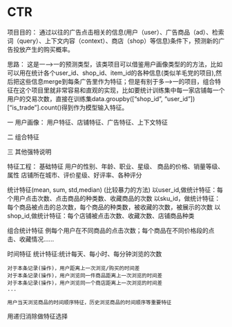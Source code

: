 # CTR

项目目的：
通过以往的广告点击相关的信息(用户（user）、广告商品（ad）、检索词（query）、上下文内容（context）、商店（shop）等信息)条件下，预测新的广告投放产生的购买概率。

思路：
这是一-->一的预测类型，该类项目可以借鉴用户画像类型的的方法，比如可以用在统计各个user_id、shop_id、item_id的各种信息(类似羊毛党的项目),然后把这些信息merge到每条广告里作为特征；但是有别于多-->一的项目，组合特征在这个项目里就非常容易和直观的实现，比如要统计训练集中每一家店铺每一个用户的交易次数，直接在训练集data.groupby([“shop_id”, “user_id”])[“is_trade”].count()得到作为模型输入特征。 

一 用户画像：
用户特征、店铺特征、广告特征、上下文特征

二 组合特征

三 其他强特说明


特征工程：
基础特征
用户的性别、年龄、职业、星级、
商品的价格、销量等级、属性
店铺所在城市、评价星级、好评率、各种评分

统计特征(mean, sum, std,median)  (比较暴力的方法)
以user_id,做统计特征：每个用户点击次数、点击商品的种类数、收藏商品的次数
以sku_id，做统计特征：每个商品被点击的总次数，每个商品的种类数，被收藏的次数，被展示的次数
以shop_id,做统计特征：每个店铺被点击次数、收藏次数、店铺商品种类

组合统计特征
例每个用户在不同商品的点击次数；每个商品在不同价格段的点击、收藏情况......

时间特征
统计特征:统计每天、每小时、每分钟浏览的次数
    
    对于本条记录(操作)，用户距离上一次浏览/购买的时间差
    对于本条记录(操作)，用户浏览同一件商品距离上一次浏览的时间差
    对于本条记录(操作)，用户浏览同一个商店距离上一次浏览的时间差
    ...
    
    用户当天浏览商品的时间顺序特征，历史浏览商品的时间顺序等重要特征

用递归消除做特征选择
